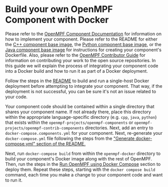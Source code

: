 # Build your own OpenMPF Component with Docker

Please refer to the [OpenMPF Component
Documentation](https://openmpf.github.io/docs/site/Component-API-Overview/index.html)
for information on how to implement your component. Please refer to the
README for either the 
[C++ component base image](components/cpp_executor/README.md), 
the [Python component base image](components/python_executor/README.md), or the 
[Java component base image](components/java_executor/README.md) 
for instructions for creating your component's Dockerfile. Also, please refer 
to the 
[OpenMPF Contributor Guide](https://openmpf.github.io/docs/site/Contributor-Guide/index.html) 
for information on contributing your work to the open source repositories. In 
this guide we will explain the process of integrating your component code into 
a Docker build and how to run it as part of a Docker deployment.

Follow the steps in the [README](README.md#getting-started) to build and run a
single-host Docker deployment before attempting to integrate your component.
That way, if the deployment is not successful, you can be sure it's not an issue
related to your code.

Your component code should be contained within a single directory that shares
your component name. If not already there, place this directory within the
appropriate language-specific directory (e.g. `cpp`, `java`, `python`) that
exists within the `openmpf-projects/openmpf-components` or
`openmpf-projects/openmpf-contrib-components` directories. Next, add an entry to
`docker-compose.components.yml` for your component. Next, re-generate your
`docker-compose.yml` file following the steps from the 
["Generate docker-compose.yml" section of the README.](README.md#generate-docker-composeyml)

Next, run `docker-compose build` from within the `openmpf-docker` directory to 
build your component's Docker image along with the rest of OpenMPF.
Then, run the steps in the
[Run OpenMPF using Docker Compose](README.md#run-openmpf-using-docker-compose)
section to deploy them. Repeat these steps, starting with the 
`docker compose build` command, each time you make a change to your 
component code and want to run it.

